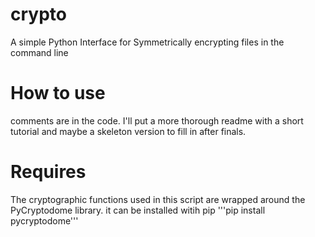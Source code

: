 # crypto
A simple Python Interface for Symmetrically encrypting files in the command line

# How to use
comments are in the code. I'll put a more thorough readme with a short tutorial and maybe a skeleton version to fill in after finals.

# Requires
The cryptographic functions used in this script are wrapped around the PyCryptodome library. it can be installed witih pip
'''pip install pycryptodome'''
